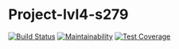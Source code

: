 # Project-lvl4-s279
[![Build Status](https://travis-ci.org/bondarenkosa/project-lvl4-s279.svg?branch=master)](https://travis-ci.org/bondarenkosa/project-lvl4-s279)
[![Maintainability](https://api.codeclimate.com/v1/badges/b05ac20bd56f40aed425/maintainability)](https://codeclimate.com/github/bondarenkosa/project-lvl4-s279/maintainability)
[![Test Coverage](https://api.codeclimate.com/v1/badges/b05ac20bd56f40aed425/test_coverage)](https://codeclimate.com/github/bondarenkosa/project-lvl4-s279/test_coverage)
